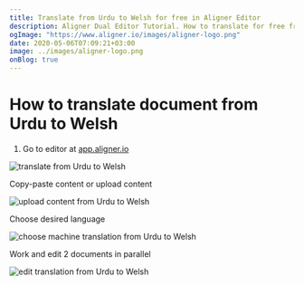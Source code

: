 ```yaml
---
title: Translate from Urdu to Welsh for free in Aligner Editor
description: Aligner Dual Editor Tutorial. How to translate for free from Urdu to Welsh. Aligner is multilingual document management platform. 
ogImage: "https://www.aligner.io/images/aligner-logo.png"
date: 2020-05-06T07:09:21+03:00
image: ../images/aligner-logo.png
onBlog: true
---
```


# How to translate document from Urdu to Welsh

1. Go to editor at [app.aligner.io](https://app.aligner.io "Aligner App web page")

![translate from Urdu to Welsh](../aligner-blank-editor.png "translate from Urdu to Welsh")

Copy-paste content or upload content

![upload content from Urdu to Welsh](../aligner-uploaded-document.png "upload content from Urdu to Welsh")

Choose desired language

![choose machine translation from Urdu to Welsh](../aligner-language-dropdown.png "choose machine translation from Urdu to Welsh")

Work and edit 2 documents in parallel

![edit translation from Urdu to Welsh](../aligner-double-sitded-editor.png "edit translation from Urdu to Welsh")

